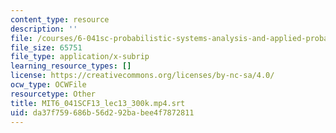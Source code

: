 ```yaml
---
content_type: resource
description: ''
file: /courses/6-041sc-probabilistic-systems-analysis-and-applied-probability-fall-2013/da37f759686b56d292babee4f7872811_MIT6_041SCF13_lec13_300k.mp4.vtt
file_size: 65751
file_type: application/x-subrip
learning_resource_types: []
license: https://creativecommons.org/licenses/by-nc-sa/4.0/
ocw_type: OCWFile
resourcetype: Other
title: MIT6_041SCF13_lec13_300k.mp4.srt
uid: da37f759-686b-56d2-92ba-bee4f7872811
---
```

